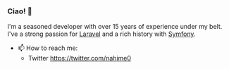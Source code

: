 ### Ciao! 👋

I'm a seasoned developer with over 15 years of experience under my belt. I've a strong passion for [Laravel](https://github.com/laravel/laravel) and a rich history with [Symfony](https://github.com/symfony/symfony).

- 📫 How to reach me:
  - Twitter https://twitter.com/nahime0


<!--
**illegalvuppi/illegalvuppi** is a ✨ _special_ ✨ repository because its `README.md` (this file) appears on your GitHub profile.

Here are some ideas to get you started:

- 🔭 I’m currently working on ...
- 🌱 I’m currently learning ...
- 👯 I’m looking to collaborate on ...
- 🤔 I’m looking for help with ...
- 💬 Ask me about ...
- 📫 How to reach me: ...
- 😄 Pronouns: ...
- ⚡ Fun fact: ...
-->
